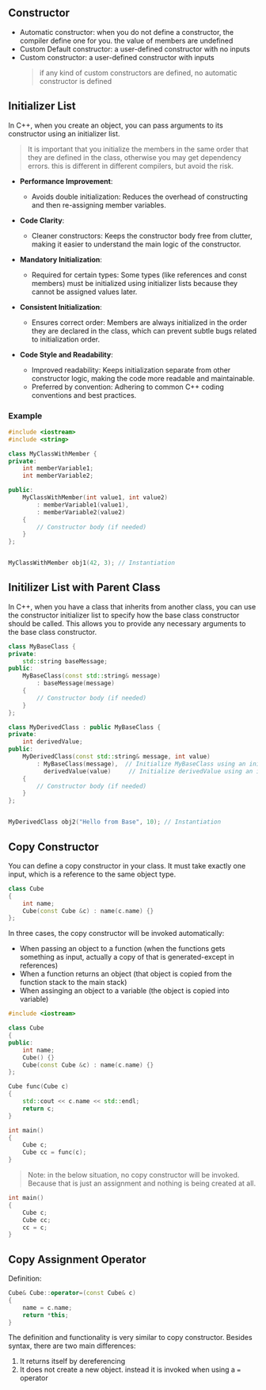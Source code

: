 ## Constructor

- Automatic constructor: when you do not define a constructor, the compiler define one for you. the value of members are undefined
- Custom Default constructor: a user-defined constructor with no inputs
- Custom constructor: a user-defined constructor with inputs
  > if any kind of custom constructors are defined, no automatic constructor is defined

## Initializer List
In C++, when you create an object, you can pass arguments to its constructor using an initializer list. 

> It is important that you initialize the members in the same order that they are defined in the class, otherwise you may get dependency errors. this is different in different compilers, but avoid the risk.

- **Performance Improvement**:
  - Avoids double initialization: Reduces the overhead of constructing and then re-assigning member variables.

- **Code Clarity**:
  - Cleaner constructors: Keeps the constructor body free from clutter, making it easier to understand the main logic of the constructor.

- **Mandatory Initialization**:
  - Required for certain types: Some types (like references and const members) must be initialized using initializer lists because they cannot be assigned values later.

- **Consistent Initialization**:
  - Ensures correct order: Members are always initialized in the order they are declared in the class, which can prevent subtle bugs related to initialization order.

- **Code Style and Readability**:
  - Improved readability: Keeps initialization separate from other constructor logic, making the code more readable and maintainable.
  - Preferred by convention: Adhering to common C++ coding conventions and best practices.

### Example
```cpp
#include <iostream>
#include <string>

class MyClassWithMember {
private:
    int memberVariable1;
    int memberVariable2;

public:
    MyClassWithMember(int value1, int value2)
        : memberVariable1(value1),
        : memberVariable2(value2)
    {
        // Constructor body (if needed)
    }
};


MyClassWithMember obj1(42, 3); // Instantiation
```
## Initilizer List with Parent Class
In C++, when you have a class that inherits from another class, you can use the constructor initializer list to specify how the base class constructor should be called. This allows you to provide any necessary arguments to the base class constructor.
```cpp
class MyBaseClass {
private:
    std::string baseMessage;
public:
    MyBaseClass(const std::string& message)
        : baseMessage(message)
    {
        // Constructor body (if needed)
    }
};

class MyDerivedClass : public MyBaseClass {
private:
    int derivedValue;
public:
    MyDerivedClass(const std::string& message, int value)
        : MyBaseClass(message),  // Initialize MyBaseClass using an initializer list
          derivedValue(value)     // Initialize derivedValue using an initializer list
    {
        // Constructor body (if needed)
    }
};


MyDerivedClass obj2("Hello from Base", 10); // Instantiation
```

## Copy Constructor

You can define a copy constructor in your class. It must take exactly one input, which is a reference to the same object type.

```cpp
class Cube
{
    int name;
    Cube(const Cube &c) : name(c.name) {}
};
```

In three cases, the copy constructor will be invoked automatically:

- When passing an object to a function (when the functions gets something as input, actually a copy of that is generated-except in references)
- When a function returns an object (that object is copied from the function stack to the main stack)
- When assinging an object to a variable (the object is copied into variable)

```cpp
#include <iostream>

class Cube
{
public:
    int name;
    Cube() {}
    Cube(const Cube &c) : name(c.name) {}
};

Cube func(Cube c)
{
    std::cout << c.name << std::endl;
    return c;
}

int main()
{
    Cube c;
    Cube cc = func(c);
}
```

> Note: in the below situation, no copy constructor will be invoked. Because that is just an assignment and nothing is being created at all.

```cpp
int main()
{
    Cube c;
    Cube cc;
    cc = c;
}
```

## Copy Assignment Operator

Definition:

```cpp
Cube& Cube::operator=(const Cube& c)
{
    name = c.name;
    return *this;
}
```

The definition and functionality is very similar to copy constructor. Besides syntax, there are two main differences:

1. It returns itself by dereferencing
2. It does not create a new object. instead it is invoked when using a `=` operator
